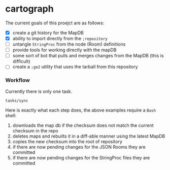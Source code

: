 # cartograph

The current goals of this proejct are as follows:

- [X] create a git history for the MapDB
- [X] ability to import directly from the `;repository`
- [ ] untangle `StringProc` from the node (Room) definitions
- [ ] provide tools for working directly with the mapDB
- [ ] some sort of bot that pulls and merges changes from the MapDB (this is difficult)
- [ ] create a `;go2` utility that uses the tarball from this repository

### Workflow

Currently there is only one task.
```
tasks/sync
```

Here is exactly what each step does, the above examples require a `Bash` shell:

1. downloads the map db if the checksum does not match the current checksum in the repo
2. deletes maps and rebuilts it in a diff-able manner using the latest MapDB
3. copies the new checksum into the root of repository
4. if there are now pending changes for the JSON Rooms they are committed
5. if there are now pending changes for the StringProc files they are committed